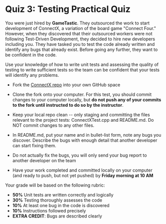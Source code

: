 # Quiz 3: Testing Practical Quiz

You were just hired by **GameTastic**. They outsourced the work to start development of ConnectX, a variation of the board game "Connect Four." However, when they discovered that their outsourced workers were not following Test-Driven Development, they decided to hire new developers including you. They have tasked you to test the code already written and identify any bugs that already exist. Before going any further, they want to be confident in the code.

Use your knowledge of how to write unit tests and assessing the quality of testing to write sufficient tests so the team can be confident that your tests will identify any problems.

* Fork the [ConnectX repo](https://github.com/kbuffardi/ConnectX) into your own GitHub space

* Clone the fork onto your computer. For this test, you should commit changes to your computer locally, but **do not push any of your commits to the fork until instructed to do so by the instructor**. 

* Keep your local repo clean -- only staging and committing the files relevant to the project tests: ConnectXTest.cpp and README.md. Do NOT commit changes to any other files.

* In README.md, put your name and in bullet-list form, note any bugs you discover. Describe the bugs with enough detail that another developer can start fixing them.

* Do not actually fix the bugs, you will only send your bug report to another developer on the team

* Have your work completed and committed locally on your computer (and ready to push, but not yet pushed) by **Friday morning at 10 AM**

Your grade will be based on the following rubric:

* **50%** Unit tests are written correctly and logically
* **30%** Testing thoroughly assesses the code
* **10%** At least one bug in the code is discovered
* **10%** Instructions followed precisely
* **EXTRA CREDIT**: Bugs are described clearly
